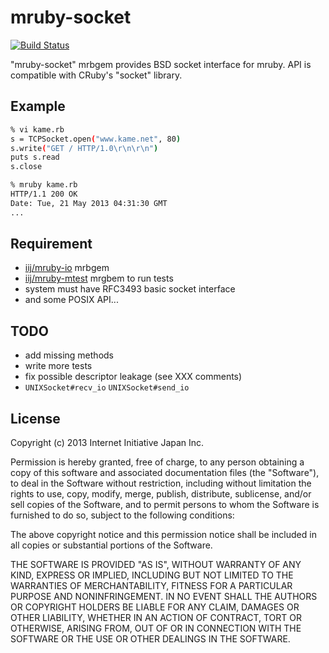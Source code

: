 mruby-socket
============
[![Build Status](https://travis-ci.org/iij/mruby-socket.svg?branch=master)](https://travis-ci.org/iij/mruby-socket)


"mruby-socket" mrbgem provides BSD socket interface for mruby.
API is compatible with CRuby's "socket" library.


## Example
```sh
% vi kame.rb
s = TCPSocket.open("www.kame.net", 80)
s.write("GET / HTTP/1.0\r\n\r\n")
puts s.read
s.close

% mruby kame.rb
HTTP/1.1 200 OK
Date: Tue, 21 May 2013 04:31:30 GMT
...
```

## Requirement
- [iij/mruby-io](https://github.com/iij/mruby-io) mrbgem
- [iij/mruby-mtest](https://github.com/iij/mruby-mtest) mrgbem to run tests
- system must have RFC3493 basic socket interface
- and some POSIX API...

## TODO
- add missing methods
- write more tests
- fix possible descriptor leakage (see XXX comments)
- `UNIXSocket#recv_io` `UNIXSocket#send_io`


## License

Copyright (c) 2013 Internet Initiative Japan Inc.

Permission is hereby granted, free of charge, to any person obtaining a
copy of this software and associated documentation files (the "Software"),
to deal in the Software without restriction, including without limitation
the rights to use, copy, modify, merge, publish, distribute, sublicense,
and/or sell copies of the Software, and to permit persons to whom the
Software is furnished to do so, subject to the following conditions:

The above copyright notice and this permission notice shall be included in
all copies or substantial portions of the Software.

THE SOFTWARE IS PROVIDED "AS IS", WITHOUT WARRANTY OF ANY KIND, EXPRESS OR
IMPLIED, INCLUDING BUT NOT LIMITED TO THE WARRANTIES OF MERCHANTABILITY,
FITNESS FOR A PARTICULAR PURPOSE AND NONINFRINGEMENT. IN NO EVENT SHALL THE
AUTHORS OR COPYRIGHT HOLDERS BE LIABLE FOR ANY CLAIM, DAMAGES OR OTHER
LIABILITY, WHETHER IN AN ACTION OF CONTRACT, TORT OR OTHERWISE, ARISING
FROM, OUT OF OR IN CONNECTION WITH THE SOFTWARE OR THE USE OR OTHER
DEALINGS IN THE SOFTWARE.
